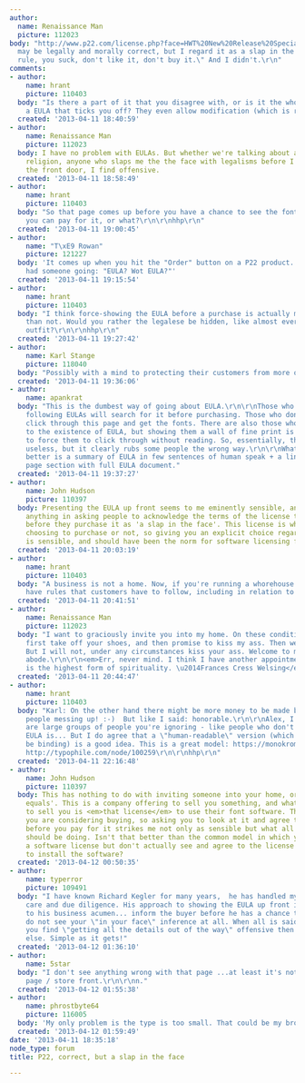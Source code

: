 ```yaml
---
author:
  name: Renaissance Man
  picture: 112023
body: "http://www.p22.com/license.php?face=HWT%20New%20Release%20Special&mac=SPECMONTHLYM&win=SPECMONTHLYW\r\n\r\nThis
  may be legally and morally correct, but I regard it as a slap in the face. \"We
  rule, you suck, don't like it, don't buy it.\" And I didn't.\r\n"
comments:
- author:
    name: hrant
    picture: 110403
  body: "Is there a part of it that you disagree with, or is it the whole idea of
    a EULA that ticks you off? They even allow modification (which is rare these days).\r\n\r\nhhp\r\n"
  created: '2013-04-11 18:40:59'
- author:
    name: Renaissance Man
    picture: 112023
  body: I have no problem with EULAs. But whether we're talking about a font or a
    religion, anyone who slaps me the the face with legalisms before I even get in
    the front door, I find offensive.
  created: '2013-04-11 18:58:49'
- author:
    name: hrant
    picture: 110403
  body: "So that page comes up before you have a chance to see the font, or before
    you can pay for it, or what?\r\n\r\nhhp\r\n"
  created: '2013-04-11 19:00:45'
- author:
    name: "T\xE9 Rowan"
    picture: 121227
  body: 'It comes up when you hit the "Order" button on a P22 product. Guess they
    had someone going: "EULA? Wot EULA?"'
  created: '2013-04-11 19:15:54'
- author:
    name: hrant
    picture: 110403
  body: "I think force-showing the EULA before a purchase is actually more honorable
    than not. Would you rather the legalese be hidden, like almost every other sales
    outfit?\r\n\r\nhhp\r\n"
  created: '2013-04-11 19:27:42'
- author:
    name: Karl Stange
    picture: 118040
  body: "Possibly with a mind to protecting their customers from more of this:\r\n\r\nhttp://blog.extensis.com/font-compliance/nbc-universals-wizarding-world-of-harry-potter-and-p22-type-foundry-settle-lawsuit.php"
  created: '2013-04-11 19:36:06'
- author:
    name: apankrat
  body: "This is the dumbest way of going about EULA.\r\n\r\nThose who care about
    following EULAs will search for it before purchasing. Those who don't, will just
    click through this page and get the fonts. There are also those who are oblivious
    to the existence of EULA, but showing them a wall of fine print is a sure way
    to force them to click through without reading. So, essentially, this page is
    useless, but it clearly rubs some people the wrong way.\r\n\r\nWhat would've worked
    better is a summary of EULA in few sentences of human speak + a link or an expandable
    page section with full EULA document."
  created: '2013-04-11 19:37:27'
- author:
    name: John Hudson
    picture: 110397
  body: Presenting the EULA up front seems to me eminently sensible, and I don't see
    anything in asking people to acknowledge the terms of the license they are purchasing
    before they purchase it as 'a slap in the face'. This license is what you are
    choosing to purchase or not, so giving you an explicit choice regarding its terms
    is sensible, and should have been the norm for software licensing from the beginning.
  created: '2013-04-11 20:03:19'
- author:
    name: hrant
    picture: 110403
  body: "A business is not a home. Now, if you're running a whorehouse you can certainly
    have rules that customers have to follow, including in relation to posteriors.\r\n\r\nhhp\r\n"
  created: '2013-04-11 20:41:51'
- author:
    name: Renaissance Man
    picture: 112023
  body: "I want to graciously invite you into my home. On these conditions: You must
    first take off your shoes, and then promise to kiss my ass. Then we shall be equals.
    But I will not, under any circumstances kiss your ass. Welcome to my not so humble
    abode.\r\n\r\n<em>Err, never mind. I think I have another appointment.\r\n\r\nSelf-respect
    is the highest form of spirituality. \u2014Frances Cress Welsing</em>\r\n"
  created: '2013-04-11 20:44:47'
- author:
    name: hrant
    picture: 110403
  body: "Karl: On the other hand there might be more money to be made by catching
    people messing up! :-)  But like I said: honorable.\r\n\r\nAlex, I think there
    are large groups of people you're ignoring - like people who don't know what a
    EULA is... But I do agree that a \"human-readable\" version (which however can't
    be binding) is a good idea. This is a great model: https://monokrom.no/page/about_us/licensing_terms\r\n\r\nRelated:
    http://typophile.com/node/100259\r\n\r\nhhp\r\n"
  created: '2013-04-11 22:16:48'
- author:
    name: John Hudson
    picture: 110397
  body: This has nothing to do with inviting someone into your home, or with 'being
    equals'. This is a company offering to sell you something, and what they are offering
    to sell you is <em>that license</em> to use their font software. That is what
    you are considering buying, so asking you to look at it and agree to its terms
    before you pay for it strikes me not only as sensible but what all software vendors
    should be doing. Isn't that better than the common model in which you pay for
    a software license but don't actually see and agree to the license until you go
    to install the software?
  created: '2013-04-12 00:50:35'
- author:
    name: typerror
    picture: 109491
  body: "I have known Richard Kegler for many years,  he has handled my fonts with
    care and due diligence. His approach to showing the EULA up front is a credit
    to his business acumen... inform the buyer before he has a chance to screw up!\r\n\r\nI
    do not see your \"in your face\" inference at all. When all is said and done if
    you find \"getting all the details out of the way\" offensive then go some where
    else. Simple as it gets!"
  created: '2013-04-12 01:36:10'
- author:
    name: 5star
  body: "I don't see anything wrong with that page ...at least it's not their front
    page / store front.\r\n\r\nn."
  created: '2013-04-12 01:55:38'
- author:
    name: phrostbyte64
    picture: 116005
  body: 'My only problem is the type is too small. That could be my browser. '
  created: '2013-04-12 01:59:49'
date: '2013-04-11 18:35:18'
node_type: forum
title: P22, correct, but a slap in the face

---
```

